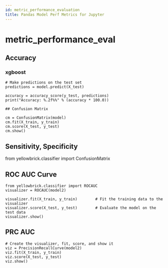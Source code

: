 ```yaml
---
id: metric_performance_evaluation
title: Pandas Model Perf Metrics for Jupyter
---
```


# metric_performance_eval

## Accuracy

### xgboost
```
# Make predictions on the test set
predictions = model.predict(X_test)

accuracy = accuracy_score(y_test, predictions)
print("Accuracy: %.2f%%" % (accuracy * 100.0))

## Confusion Matrix

cm = ConfusionMatrix(model)
cm.fit(X_train, y_train)
cm.score(X_test, y_test)
cm.show()
```

## Sensitivity, Specificity
from yellowbrick.classifier import ConfusionMatrix
 
## ROC AUC Curve

```
from yellowbrick.classifier import ROCAUC
visualizer = ROCAUC(model2)

visualizer.fit(X_train, y_train)        # Fit the training data to the visualizer
visualizer.score(X_test, y_test)        # Evaluate the model on the test data
visualizer.show() 
```

## PRC AUC

```
# Create the visualizer, fit, score, and show it
viz = PrecisionRecallCurve(model2)
viz.fit(X_train, y_train)
viz.score(X_test, y_test)
viz.show()
```
